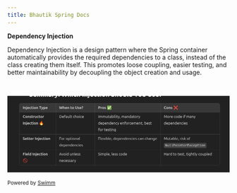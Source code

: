 ```yaml
---
title: Bhautik Spring Docs
---
```


**Dependency Injection**

Dependency Injection is a design pattern where the Spring container automatically provides the required dependencies to a class, instead of the class creating them itself. This promotes loose coupling, easier testing, and better maintainability by decoupling the object creation and usage.

&nbsp;

<p align="center"><img src="/.swm/images/image-2025-2-11-5-48-22-969.png"></p>

<SwmMeta version="3.0.0" repo-id="Z2l0aHViJTNBJTNBYmhhdXRpa19zcHJpbmdfcHJvamVjdCUzQSUzQWFycGl0cGFyZWto" repo-name="bhautik_spring_project"><sup>Powered by [Swimm](https://app.swimm.io/)</sup></SwmMeta>
